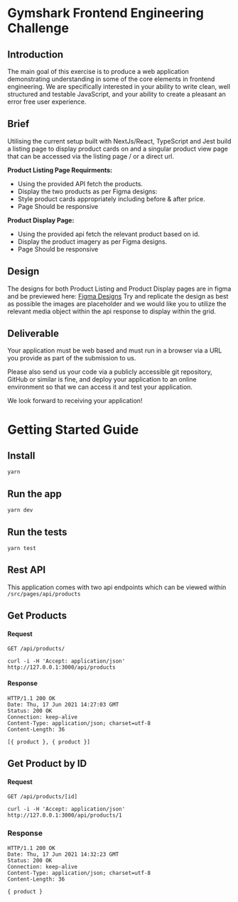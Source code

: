 # Gymshark Frontend Engineering Challenge

## Introduction

The main goal of this exercise is to produce a web application demonstrating understanding in some of the core elements in frontend engineering. We are specifically interested in your ability to write clean, well structured and testable JavaScript, and your ability to create a pleasant an error free user experience.

## Brief

Utilising the current setup built with NextJs/React, TypeScript and Jest build a listing page to display product cards on and a singular product view page that can be accessed via the listing page / or a direct url.

**Product Listing Page Requirments:**

-   Using the provided API fetch the products.
-   Display the two products as per Figma designs:
-   Style product cards appropriately including before & after price.
-   Page Should be responsive

**Product Display Page:**

-   Using the provided api fetch the relevant product based on id.
-   Display the product imagery as per Figma designs.
-   Page Should be responsive

## Design

The designs for both Product Listing and Product Display pages are in figma and be previewed here: [Figma Designs](https://www.figma.com/file/OAcM6rAUWqzZDJh7jrNJbl/%5BPlayground%5D-Dev---Code-Challenge-V2?node-id=0%3A1) Try and replicate the design as best as possible the images are placeholder and we would like you to utilize the relevant media object within the api response to display within the grid.

## Deliverable

Your application must be web based and must run in a browser via a URL you provide as
part of the submission to us.

Please also send us your code via a publicly accessible git repository, GitHub or similar is
fine, and deploy your application to an online environment so that we can access it and test
your application.

We look forward to receiving your application!

# Getting Started Guide

## Install

    yarn

## Run the app

    yarn dev

## Run the tests

    yarn test

## Rest API

This application comes with two api endpoints which can be viewed within `/src/pages/api/products`

## Get Products

#### Request

`GET /api/products/`

    curl -i -H 'Accept: application/json' http://127.0.0.1:3000/api/products

#### Response

    HTTP/1.1 200 OK
    Date: Thu, 17 Jun 2021 14:27:03 GMT
    Status: 200 OK
    Connection: keep-alive
    Content-Type: application/json; charset=utf-8
    Content-Length: 36

    [{ product }, { product }]

## Get Product by ID

#### Request

`GET /api/products/[id]`

    curl -i -H 'Accept: application/json' http://127.0.0.1:3000/api/products/1

### Response

    HTTP/1.1 200 OK
    Date: Thu, 17 Jun 2021 14:32:23 GMT
    Status: 200 OK
    Connection: keep-alive
    Content-Type: application/json; charset=utf-8
    Content-Length: 36

    { product }
